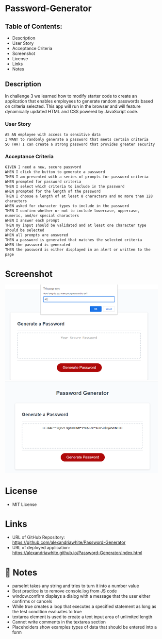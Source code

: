 # Password-Generator
## Table of Contents:

* Description 
* User Story
* Acceptance Criteria
* Screenshot
* License
* Links
* Notes

## Description
In challenge 3 we learned how to modify starter code to create an application that enables employees to generate random passwords based on criteria selected. This app will run in the browser and will feature dynamically updated HTML and CSS powered by JavaScript code. 

### User Story 
```
AS AN employee with access to sensitive data
I WANT to randomly generate a password that meets certain criteria
SO THAT I can create a strong password that provides greater security
```

### Acceptance Criteria

```
GIVEN I need a new, secure password
WHEN I click the button to generate a password
THEN I am presented with a series of prompts for password criteria
WHEN prompted for password criteria
THEN I select which criteria to include in the password
WHEN prompted for the length of the password
THEN I choose a length of at least 8 characters and no more than 128 characters
WHEN asked for character types to include in the password
THEN I confirm whether or not to include lowercase, uppercase, numeric, and/or special characters
WHEN I answer each prompt
THEN my input should be validated and at least one character type should be selected
WHEN all prompts are answered
THEN a password is generated that matches the selected criteria
WHEN the password is generated
THEN the password is either displayed in an alert or written to the page
```


# Screenshot  
![Input number](./Assets/images/JS%20enter%20number.PNG)
![Generated password](./Assets/images/JS%20generated%20password.PNG)

# License

* MIT License

# Links
* URL of GitHub Repository: https://github.com/alexandriawhite/Password-Generator
* URL of deployed application: https://alexandriawhite.github.io/Password-Generator/index.html

# 📝 Notes
* parseInt takes any string and tries to turn it into a number value
* Best practice is to remove console.log from JS code 
* window.confirm displays a dialog with a message that the user either confirms or cancels
* While true creates a loop that executes a specified statement as long as the test condition evaluates to true
* textarea element is used to create a text input area of unlimited length
* Cannot write comments in the textarea section
* Placeholders show examples types of data that should be entered into a form
